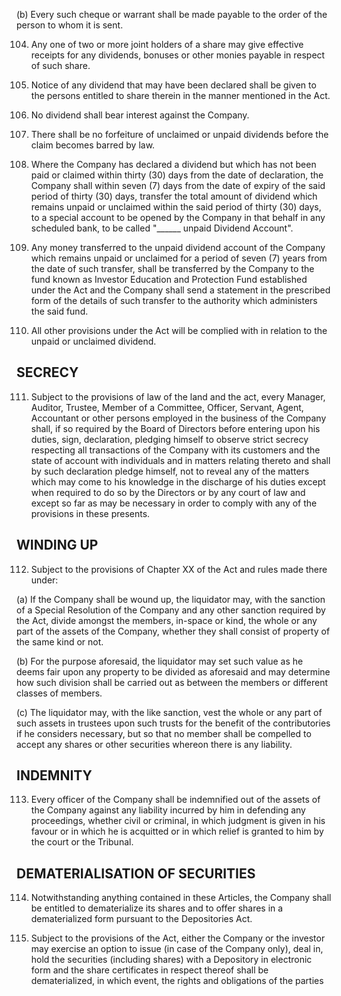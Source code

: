 (b) Every such cheque or warrant shall be made payable to the order of the person to whom it is sent.

104. Any one of two or more joint holders of a share may give effective receipts for any dividends, bonuses or other monies payable in respect of such share.

105. Notice of any dividend that may have been declared shall be given to the persons entitled to share therein in the manner mentioned in the Act.

106. No dividend shall bear interest against the Company.

107. There shall be no forfeiture of unclaimed or unpaid dividends before the claim becomes barred by law.

108. Where the Company has declared a dividend but which has not been paid or claimed within thirty (30) days from the date of declaration, the Company shall within seven (7) days from the date of expiry of the said period of thirty (30) days, transfer the total amount of dividend which remains unpaid or unclaimed within the said period of thirty (30) days, to a special account to be opened by the Company in that behalf in any scheduled bank, to be called "______ unpaid Dividend Account".

109. Any money transferred to the unpaid dividend account of the Company which remains unpaid or unclaimed for a period of seven (7) years from the date of such transfer, shall be transferred by the Company to the fund known as Investor Education and Protection Fund established under the Act and the Company shall send a statement in the prescribed form of the details of such transfer to the authority which administers the said fund.

110. All other provisions under the Act will be complied with in relation to the unpaid or unclaimed dividend.

## SECRECY

111. Subject to the provisions of law of the land and the act, every Manager, Auditor, Trustee, Member of a Committee, Officer, Servant, Agent, Accountant or other persons employed in the business of the Company shall, if so required by the Board of Directors before entering upon his duties, sign, declaration, pledging himself to observe strict secrecy respecting all transactions of the Company with its customers and the state of account with individuals and in matters relating thereto and shall by such declaration pledge himself, not to reveal any of the matters which may come to his knowledge in the discharge of his duties except when required to do so by the Directors or by any court of law and except so far as may be necessary in order to comply with any of the provisions in these presents.

## WINDING UP

112. Subject to the provisions of Chapter XX of the Act and rules made there under:

(a) If the Company shall be wound up, the liquidator may, with the sanction of a Special Resolution of the Company and any other sanction required by the Act, divide amongst the members, in-space or kind, the whole or any part of the assets of the Company, whether they shall consist of property of the same kind or not.

(b) For the purpose aforesaid, the liquidator may set such value as he deems fair upon any property to be divided as aforesaid and may determine how such division shall be carried out as between the members or different classes of members.

(c) The liquidator may, with the like sanction, vest the whole or any part of such assets in trustees upon such trusts for the benefit of the contributories if he considers necessary, but so that no member shall be compelled to accept any shares or other securities whereon there is any liability.

## INDEMNITY

113. Every officer of the Company shall be indemnified out of the assets of the Company against any liability incurred by him in defending any proceedings, whether civil or criminal, in which judgment is given in his favour or in which he is acquitted or in which relief is granted to him by the court or the Tribunal.

## DEMATERIALISATION OF SECURITIES

114. Notwithstanding anything contained in these Articles, the Company shall be entitled to dematerialize its shares and to offer shares in a dematerialized form pursuant to the Depositories Act.

115. Subject to the provisions of the Act, either the Company or the investor may exercise an option to issue (in case of the Company only), deal in, hold the securities (including shares) with a Depository in electronic form and the share certificates in respect thereof shall be dematerialized, in which event, the rights and obligations of the parties